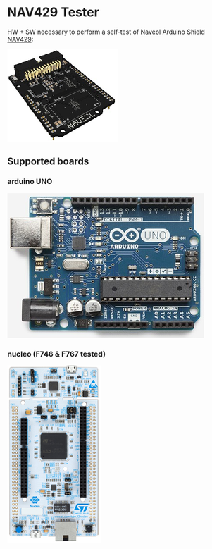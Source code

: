 # NAV429 Tester

HW + SW necessary to perform a self-test of [Naveol](http://www.naveol.com/) Arduino Shield [NAV429](http://www.naveol.com/index.php?menu=products):

![](https://raw.githubusercontent.com/Art-ut-Kia/NAV-429-tester/master/WikiIllustrations/Nav429_board.png)

## Supported boards

### arduino UNO
![](https://raw.githubusercontent.com/Art-ut-Kia/NAV-429-tester/master/WikiIllustrations/ArduinoUno.png)

### nucleo (F746 & F767 tested)
![](https://raw.githubusercontent.com/Art-ut-Kia/NAV-429-tester/master/WikiIllustrations/Nucleo.png)
